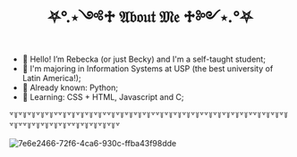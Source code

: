 <h1 align="center"> ⛧°.⋆༺♱ 𝔄𝔟𝔬𝔲𝔱 𝔐𝔢 ♱༻⋆.°⛧ </h1>


- 🦇 Hello! I’m Rebecka (or just Becky) and I'm a self-taught student;
- 🦇 I'm majoring in Information Systems at USP (the best university of Latin America!);
- 🦇 Already known: Python;
- 🦇 Learning: CSS + HTML, Javascript and C;


 ꒷꒦꒷꒦꒷꒦꒷꒦꒷꒦꒷꒷꒦꒷꒦꒷꒦꒷꒦꒷꒦꒷꒷꒦꒷꒦꒷꒦꒷꒦꒷꒦꒷꒷꒦꒷꒦꒷꒦꒷꒦꒷꒦꒷꒷꒦꒷꒦꒷꒦꒷꒦꒷꒦꒷꒷꒦꒷꒦꒷꒦꒷꒦꒷꒦꒷꒷꒦꒷꒦꒷꒦꒷꒦꒷꒦꒷꒷꒦꒷꒦꒷꒦꒷꒦꒷꒦꒷

  
  ![7e6e2466-72f6-4ca6-930c-ffba43f98dde](https://github.com/user-attachments/assets/8ff736b4-a5ab-40f1-89ae-e5fa4279e6bd)

                             

                                                                            

                                                                            
